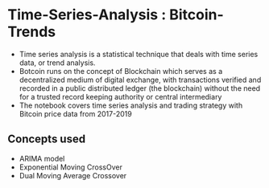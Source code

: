 # Time-Series-Analysis : Bitcoin-Trends
- Time series analysis is a statistical technique that deals with time series data, or trend analysis.
- Botcoin runs on the concept of Blockchain which serves as a decentralized medium of digital exchange, with transactions verified and recorded in a public distributed ledger (the blockchain) without the need for a trusted record keeping authority or central intermediary
- The notebook covers time series analysis and trading strategy with Bitcoin price data from 2017-2019

## Concepts used
- ARIMA model
- Exponential Moving CrossOver
- Dual Moving Average Crossover

